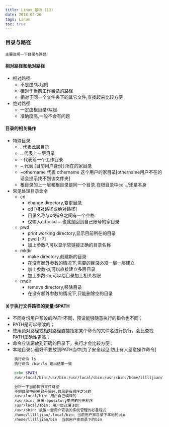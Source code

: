 ```yaml
---
title: Linux_基础 (13)
date: 2018-04-26
tags: Linux
toc: true
---
```


### 目录与路径
    主要说明一下目录与路径

<!-- more -->

#### 相对路径和绝对路径  
- 相对路径
    * 不是由/写起的
    * 相对于当前工作目录的路径
    * 相对于同一个文件夹下的其它文件,查找起来比较方便
- 绝对路径
    * 一定由根目录/写起
    * 准确度高,一般不会有问题

#### 目录的相关操作
- 特殊目录
    * . 代表此层目录
    * .. 代表上一层目录
    * \- 代表前一个工作目录
    * ~ 代表 [目前用户身份] 所在的家目录
    * ~othername 代表 othername 这个用户的家目录[othername用户不在的话会提示找不到该文件夹]
    * 根目录的上一层和根目录是同一个目录.在根目录中cd ../还是本身
- 常见处理目录命令
    * cd 
        * change directory,变更目录
        * cd [相对路径或绝对路径]
        * 目录名称与cd指令之间有一个空格
        * 仅输入cd = cd ~.也就是回到自己账号的家目录
    * pwd
        * print working directory,显示目前所在的目录
        * pwd [-P]
        * 加上参数P,可以显示软链接正确的目录名称
    * mkdir
        * make directory,创建新的目录
        * 在没有额外参数的情况下,需要的目录必须一层一层建立
        * 加上参数-p,可以直接建立多层目录
        * 加上参数-m,可以给目录加上相关权限
    * rmdir
        * remove directory,移除目录
        * 在没有额外参数的情况下,只能删除空的目录

#### 关于执行文件路径的变量:$PATH
- 不同身份用户预设的PATH不同，预设能够随意执行的指令也不同；  
- PATH是可以修改的；  
- 使用绝对路径或相对路径直接指定某个命令的文件名进行执行，会比查找PATH正确性更高；  
- 命令应该要放到正确的目录下，执行才会比较方便；  
- 本地目录(.)最好不要放到PATH当中[为了安全起见,防止有人恶意操作命令]
```bash
    执行命令 ls  
    执行命令 /bin/ls 输出结果一致

    echo $PATH  
    /usr/local/bin:/usr/bin:/usr/local/sbin:/usr/sbin:/home/llllljian/.local/bin:/home/llllljian/bin

    分析一下当前执行文件路径
    不同目录中间用冒号隔开,目录是有顺序之分的
    /usr/local/bin: 用户自己编译的
    /usr/bin: 系统repository提供的应用程序
    /usr/local/sbin: 用户自己编译的
    /usr/sbin: 放置一些用户安装的系统管理的必备程式
    /home/llllljian/.local/bin: 当前用户家目录下本地的bin
    /home/llllljian/bin  当前用户家目录下的bin
```

